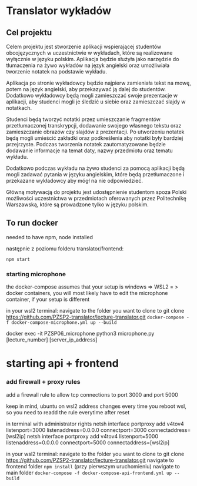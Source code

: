 # Translator wykładów

## Cel projektu

Celem projektu jest stworzenie aplikacji wspierającej studentów obcojęzycznych w uczestnictwie w wykładach, które są realizowane wyłącznie w języku polskim. Aplikacja będzie służyła jako narzędzie do tłumaczenia na żywo wykładów na język angielski oraz umożliwiała tworzenie notatek na podstawie wykładu.

Aplikacja po stronie wykładowcy będzie najpierw zamieniała tekst na mowę, potem na język angielski, aby przekazywać ją dalej do studentów. Dodatkowo wykładowcy będą mogli zamieszczać swoje prezentacje w aplikacji, aby studenci mogli je śledzić u siebie oraz zamieszczać slajdy w notatkach.

Studenci będą tworzyć notatki przez umieszczanie fragmentów przetłumaczonej transkrypcji, dodawanie swojego własnego tekstu oraz zamieszczanie obrazów czy slajdów z prezentacji. Po utworzeniu notatek będą mogli umieścić zakładki oraz podkreślenia aby notatki były bardziej przejrzyste. Podczas tworzenia notatek zautomatyzowane będzie dodawanie informacje na temat daty, nazwy przedmiotu oraz tematu wykładu.

Dodatkowo podczas wykładu na żywo studenci za pomocą aplikacji będą mogli zadawać pytania w języku angielskim, które będą przetłumaczone i przekazane wykładowcy aby mógł na nie odpowiedzieć.

Główną motywacją do projektu jest udostępnienie studentom spoza Polski możliwości
uczestnictwa w przedmiotach oferowanych przez Politechnikę Warszawską, które są
prowadzone tylko w języku polskim.


## To run docker

needed to have npm, node installed

następnie z poziomu folderu translator/frontend:

```npm start```

### starting microphone
the docker-compose assumes that your setup is windows => WSL2 = > docker containers, you will most likely have to edit the microphone container, if your setup is different

in your wsl2 terminal:
navigate to the folder you want to clone to
git clone https://github.com/PZSP2-translator/lecture-translator.git
```docker-compose -f docker-compose-microphone.yml up --build```


docker exec -it PZSP06_microphone python3 microphone.py [lecture_number] [server_ip_address]

# starting api + frontend

### add firewall + proxy rules
add a firewall rule to allow tcp connections to port 3000 and port 5000

keep in mind, ubuntu on wsl2 address changes every time you reboot wsl, so you need to readd the rule everytime after reset

in terminal with administrator rights
netsh interface portproxy add v4tov4 listenport=3000 listenaddress=0.0.0.0 connectport=3000 connectaddress=[wsl2ip]
netsh interface portproxy add v4tov4 listenport=5000 listenaddress=0.0.0.0 connectport=5000 connectaddress=[wsl2ip]

in your wsl2 terminal:
navigate to the folder you want to clone to
git clone https://github.com/PZSP2-translator/lecture-translator.git
navigate to frontend folder
```npm install``` (przy pierwszym uruchomieniu)
navigate to main folder
```docker-compose -f docker-compose-api-frontend.yml up --build```
